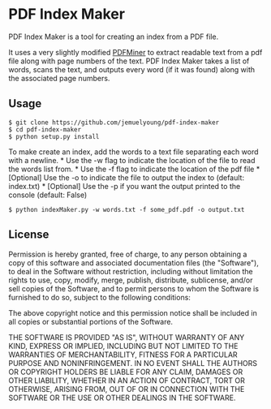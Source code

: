 PDF Index Maker
========

PDF Index Maker is a tool for creating an index from a PDF file.

It uses a very slightly modified <a href="http://www.unixuser.org/~euske/python/pdfminer/">PDFMiner</a> to extract readable text from a pdf file along with page numbers of the text. PDF Index Maker takes a list of words, scans the text, and outputs every word (if it was found) along with the associated page numbers.

Usage
------
    $ git clone https://github.com/jemuelyoung/pdf-index-maker
    $ cd pdf-index-maker
    $ python setup.py install

To make create an index, add the words to a text file separating each word with a newline.
    * Use the -w flag to indicate the location of the file to read the words list from. 
    * Use the -f flag to indicate the location of the pdf file
    * [Optional] Use the -o to indicate the file to output the index to (default: index.txt)
    * [Optional] Use the -p if you want the output printed to the console (default: False)

    $ python indexMaker.py -w words.txt -f some_pdf.pdf -o output.txt



License
-----

Permission is hereby granted, free of charge, to any person obtaining a copy of this software and associated documentation files (the "Software"), to deal in the Software without restriction, including without limitation the rights to use, copy, modify, merge, publish, distribute, sublicense, and/or sell copies of the Software, and to permit persons to whom the Software is furnished to do so, subject to the following conditions:

The above copyright notice and this permission notice shall be included in all copies or substantial portions of the Software.

THE SOFTWARE IS PROVIDED "AS IS", WITHOUT WARRANTY OF ANY KIND, EXPRESS OR IMPLIED, INCLUDING BUT NOT LIMITED TO THE WARRANTIES OF MERCHANTABILITY, FITNESS FOR A PARTICULAR PURPOSE AND NONINFRINGEMENT. IN NO EVENT SHALL THE AUTHORS OR COPYRIGHT HOLDERS BE LIABLE FOR ANY CLAIM, DAMAGES OR OTHER LIABILITY, WHETHER IN AN ACTION OF CONTRACT, TORT OR OTHERWISE, ARISING FROM, OUT OF OR IN CONNECTION WITH THE SOFTWARE OR THE USE OR OTHER DEALINGS IN THE SOFTWARE.
